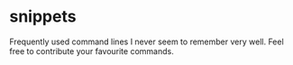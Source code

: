 # snippets
Frequently used command lines I never seem to remember very well. Feel free to contribute your favourite commands.

